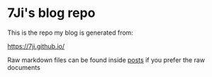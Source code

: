 # 7Ji's blog repo

This is the repo my blog is generated from:

https://7ji.github.io/

Raw markdown files can be found inside [posts](docs/_posts/) if you prefer the raw documents